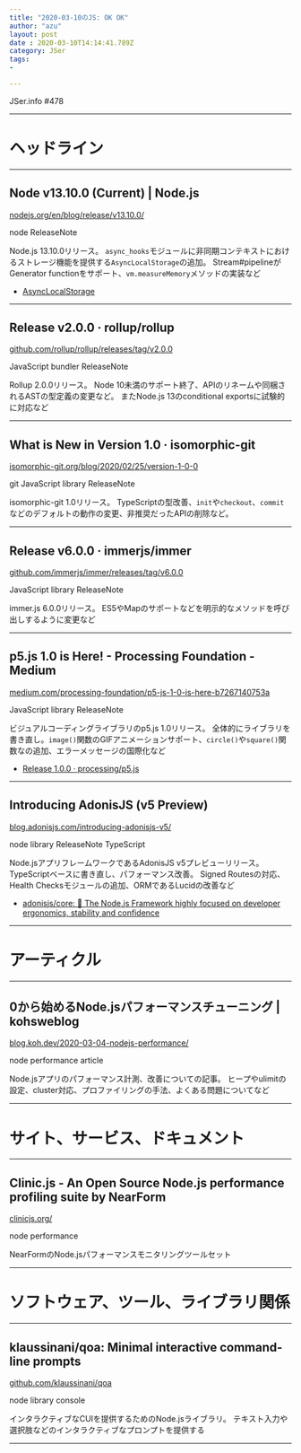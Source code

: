 ```yaml
---
title: "2020-03-10のJS: OK OK"
author: "azu"
layout: post
date : 2020-03-10T14:14:41.789Z
category: JSer
tags:
-

---
```


JSer.info #478

----

<h1 class="site-genre">ヘッドライン</h1>

----

## Node v13.10.0 (Current) | Node.js
[nodejs.org/en/blog/release/v13.10.0/](https://nodejs.org/en/blog/release/v13.10.0/ "Node v13.10.0 (Current) | Node.js")
<p class="jser-tags jser-tag-icon"><span class="jser-tag"> node</span> <span class="jser-tag">ReleaseNote</span></p>

Node.js 13.10.0リリース。
`async_hooks`モジュールに非同期コンテキストにおけるストレージ機能を提供する`AsyncLocalStorage`の追加。
Stream#pipelineがGenerator functionをサポート、`vm.measureMemory`メソッドの実装など

- [AsyncLocalStorage](https://nodejs.org/api/async_hooks.html#async_hooks_class_asynclocalstorage "AsyncLocalStorage")

----

## Release v2.0.0 · rollup/rollup
[github.com/rollup/rollup/releases/tag/v2.0.0](https://github.com/rollup/rollup/releases/tag/v2.0.0 "Release v2.0.0 · rollup/rollup")
<p class="jser-tags jser-tag-icon"><span class="jser-tag">JavaScript</span> <span class="jser-tag">bundler</span> <span class="jser-tag">ReleaseNote</span></p>

Rollup 2.0.0リリース。
Node 10未満のサポート終了、APIのリネームや同梱されるASTの型定義の変更など。
またNode.js 13のconditional exportsに試験的に対応など


----

## What is New in Version 1.0 · isomorphic-git
[isomorphic-git.org/blog/2020/02/25/version-1-0-0](https://isomorphic-git.org/blog/2020/02/25/version-1-0-0 "What is New in Version 1.0 · isomorphic-git")
<p class="jser-tags jser-tag-icon"><span class="jser-tag">git</span> <span class="jser-tag">JavaScript</span> <span class="jser-tag">library</span> <span class="jser-tag">ReleaseNote</span></p>

isomorphic-git 1.0リリース。
TypeScriptの型改善、`init`や`checkout`、`commit`などのデフォルトの動作の変更、非推奨だったAPIの削除など。


----

## Release v6.0.0 · immerjs/immer
[github.com/immerjs/immer/releases/tag/v6.0.0](https://github.com/immerjs/immer/releases/tag/v6.0.0 "Release v6.0.0 · immerjs/immer")
<p class="jser-tags jser-tag-icon"><span class="jser-tag">JavaScript</span> <span class="jser-tag">library</span> <span class="jser-tag">ReleaseNote</span></p>

immer.js 6.0.0リリース。
ES5やMapのサポートなどを明示的なメソッドを呼び出しするように変更など


----

## p5.js 1.0 is Here! - Processing Foundation - Medium
[medium.com/processing-foundation/p5-js-1-0-is-here-b7267140753a](https://medium.com/processing-foundation/p5-js-1-0-is-here-b7267140753a "p5.js 1.0 is Here! - Processing Foundation - Medium")
<p class="jser-tags jser-tag-icon"><span class="jser-tag">JavaScript</span> <span class="jser-tag">library</span> <span class="jser-tag">ReleaseNote</span></p>

ビジュアルコーディングライブラリのp5.js 1.0リリース。
全体的にライブラリを書き直し。`image()`関数のGIFアニメーションサポート、`circle()`や`square()`関数なの追加、エラーメッセージの国際化など

- [Release 1.0.0 · processing/p5.js](https://github.com/processing/p5.js/releases/tag/1.0.0 "Release 1.0.0 · processing/p5.js")

----

## Introducing AdonisJS (v5 Preview)
[blog.adonisjs.com/introducing-adonisjs-v5/](https://blog.adonisjs.com/introducing-adonisjs-v5/ "Introducing AdonisJS (v5 Preview)")
<p class="jser-tags jser-tag-icon"><span class="jser-tag"> node</span> <span class="jser-tag">library</span> <span class="jser-tag">ReleaseNote</span> <span class="jser-tag">TypeScript</span></p>

Node.jsアプリフレームワークであるAdonisJS v5プレビューリリース。
TypeScriptベースに書き直し、パフォーマンス改善。
Signed Routesの対応、Health Checksモジュールの追加、ORMであるLucidの改善など

- [adonisjs/core: 🚀 The Node.js Framework highly focused on developer ergonomics, stability and confidence](https://github.com/adonisjs/core "adonisjs/core: 🚀 The Node.js Framework highly focused on developer ergonomics, stability and confidence")

----
<h1 class="site-genre">アーティクル</h1>

----

## 0から始めるNode.jsパフォーマンスチューニング | kohsweblog
[blog.koh.dev/2020-03-04-nodejs-performance/](https://blog.koh.dev/2020-03-04-nodejs-performance/ "0から始めるNode.jsパフォーマンスチューニング | kohsweblog")
<p class="jser-tags jser-tag-icon"><span class="jser-tag"> node</span> <span class="jser-tag">performance</span> <span class="jser-tag">article</span></p>

Node.jsアプリのパフォーマンス計測、改善についての記事。
ヒープやulimitの設定、cluster対応、プロファイリングの手法、よくある問題についてなど


----
<h1 class="site-genre">サイト、サービス、ドキュメント</h1>

----

## Clinic.js - An Open Source Node.js performance profiling suite by NearForm
[clinicjs.org/](https://clinicjs.org/ "Clinic.js - An Open Source Node.js performance profiling suite by NearForm")
<p class="jser-tags jser-tag-icon"><span class="jser-tag"> node</span> <span class="jser-tag">performance</span></p>

NearFormのNode.jsパフォーマンスモニタリングツールセット


----
<h1 class="site-genre">ソフトウェア、ツール、ライブラリ関係</h1>

----

## klaussinani/qoa: Minimal interactive command-line prompts
[github.com/klaussinani/qoa](https://github.com/klaussinani/qoa "klaussinani/qoa: Minimal interactive command-line prompts")
<p class="jser-tags jser-tag-icon"><span class="jser-tag"> node</span> <span class="jser-tag">library</span> <span class="jser-tag">console</span></p>

インタラクティブなCUIを提供するためのNode.jsライブラリ。
テキスト入力や選択肢などのインタラクティブなプロンプトを提供する


----
